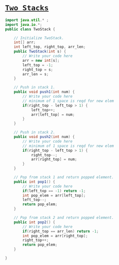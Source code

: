 # [`Two Stacks`](https://www.naukri.com/code360/problems/two-stacks_983634?leftPanelTab=0%3Fsource%3Dyoutube&campaign=YouTube_CodestudioLovebabbar5thfeb&utm_source=youtube&utm_medium=affiliate&utm_campaign=YouTube_CodestudioLovebabbar5thfeb&leftPanelTabValue=PROBLEM)

```java
import java.util.* ;
import java.io.*; 
public class TwoStack {

	// Initialize TwoStack.
	int[] arr;
	int left_top, right_top, arr_len;
	public TwoStack(int s) {
		// Write your code here
		arr = new int[s];
		left_top = -1;
		right_top = s;
		arr_len = s;
	}

	// Push in stack 1.
	public void push1(int num) {
		// Write your code here
		// minimum of 1 space is reqd for new elem
		if(right_top - left_top > 1) {
			left_top++;
			arr[left_top] = num;
		}
	}

	// Push in stack 2.
	public void push2(int num) {
		// Write your code here
		// minimum of 1 space is reqd for new elem
		if(right_top - left_top > 1) {
			right_top--;
			arr[right_top] = num;
		}
	}

	// Pop from stack 1 and return popped element.
	public int pop1() {
		// Write your code here
		if(left_top == -1) return -1;
		int pop_elem = arr[left_top];
		left_top--;
		return pop_elem;
	}

	// Pop from stack 2 and return popped element.
	public int pop2() {
		// Write your code here
		if(right_top == arr_len) return -1;
		int pop_elem = arr[right_top];
		right_top++;
		return pop_elem;
	}

}
```
